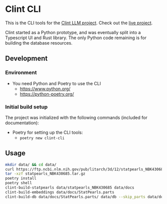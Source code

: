 # Clint CLI

This is the CLI tools for the [Clint LLM project](https://github.com/clint-llm).
Check out the [live project](https://clint-llm.github.io).

Clint started as a Python prototype, 
and was eventually split into a Typescript UI and Rust library.
The only Python code remaining is for building the database resources.

## Development

### Environment

- You need Python and Poetry to use the CLI
  - <https://www.python.org/>
  - <https://python-poetry.org/>

### Initial build setup

The project was initialized with the following commands (included for documentation):

- Poetry for setting up the CLI tools:
  - `poetry new clint-cli`

## Usage

```bash
mkdir data/ && cd data/
curl https://ftp.ncbi.nlm.nih.gov/pub/litarch/3d/12/statpearls_NBK430685.tar.gz --output statpearls_NBK430685.tar.gz
tar -xzf statpearls_NBK430685.tar.gz
poetry install
poetry shell
clint-build-statpearls data/statpearls_NBK430685 data/docs
clint-build-embeddings data/docs/StatPearls.parts
clint-build-db data/docs/StatPearls.parts/ data/db --skip_parts data/docs/StatPearls.parts
```


